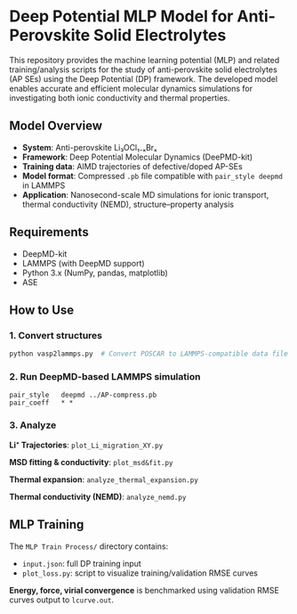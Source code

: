 # Deep Potential MLP Model for Anti-Perovskite Solid Electrolytes

This repository provides the machine learning potential (MLP) and related training/analysis scripts for the study of anti-perovskite solid electrolytes (AP SEs) using the Deep Potential (DP) framework. 
The developed model enables accurate and efficient molecular dynamics simulations for investigating both ionic conductivity and thermal properties.

## Model Overview

- **System**: Anti-perovskite Li₃OCl₁₋ₓBrₓ  
- **Framework**: Deep Potential Molecular Dynamics (DeePMD-kit)  
- **Training data**: AIMD trajectories of defective/doped AP-SEs  
- **Model format**: Compressed `.pb` file compatible with `pair_style deepmd` in LAMMPS  
- **Application**: Nanosecond-scale MD simulations for ionic transport, thermal conductivity (NEMD), structure–property analysis  


## Requirements

- DeepMD-kit  
- LAMMPS (with DeepMD support)  
- Python 3.x (NumPy, pandas, matplotlib)
- ASE

## How to Use

### 1. Convert structures

```bash
python vasp2lammps.py  # Convert POSCAR to LAMMPS-compatible data file
```

### 2. Run DeepMD-based LAMMPS simulation

```lmp
pair_style   deepmd ../AP-compress.pb
pair_coeff   * *
```

### 3. Analyze

**Li⁺ Trajectories**: `plot_Li_migration_XY.py`

**MSD fitting & conductivity**: `plot_msd&fit.py`

**Thermal expansion**: `analyze_thermal_expansion.py`

**Thermal conductivity (NEMD)**: `analyze_nemd.py`

## MLP Training

The `MLP Train Process/` directory contains:

- `input.json`: full DP training input
- `plot_loss.py`: script to visualize training/validation RMSE curves

**Energy, force, virial convergence** is benchmarked using validation RMSE curves output to `lcurve.out`.
